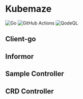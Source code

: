 # Kubemaze

![Go](https://img.shields.io/github/go-mod/go-version/urans/kubemaze?style=for-the-badge&logo=go&logoColor=white&color=%2300ADD8)  ![GitHub Actions](https://img.shields.io/badge/github%20actions-%232671E5.svg?style=for-the-badge&logo=githubactions&logoColor=white)   ![QodeQL](https://img.shields.io/github/actions/workflow/status/urans/kubemaze/codeql.yml?style=for-the-badge&logo=github)

## Client-go

## Informor

## Sample Controller

## CRD Controller
